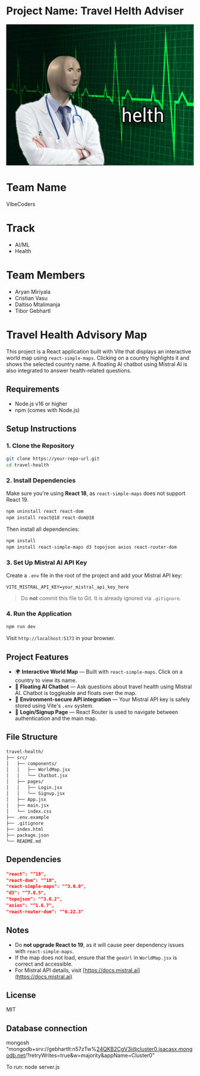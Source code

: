 # Project Name: Travel Helth Adviser 

![helth](images/helth.png)

# Team Name

VibeCoders

# Track

- AI/ML
- Health

# Team Members

- Aryan Miriyala
- Cristian Vasu
- Daltiso Mtalimanja
- Tibor Gebhartl

# Travel Health Advisory Map

This project is a React application built with Vite that displays an interactive world map using `react-simple-maps`. Clicking on a country highlights it and shows the selected country name. A floating AI chatbot using Mistral AI is also integrated to answer health-related questions.

## Requirements

- Node.js v16 or higher
- npm (comes with Node.js)

## Setup Instructions

### 1. Clone the Repository

```bash
git clone https://your-repo-url.git
cd travel-health
```

### 2. Install Dependencies

Make sure you're using **React 18**, as `react-simple-maps` does not support React 19.

```bash
npm uninstall react react-dom
npm install react@18 react-dom@18
```

Then install all dependencies:

```bash
npm install
npm install react-simple-maps d3 topojson axios react-router-dom
```

### 3. Set Up Mistral AI API Key

Create a `.env` file in the root of the project and add your Mistral API key:

```
VITE_MISTRAL_API_KEY=your_mistral_api_key_here
```

> Do **not** commit this file to Git. It is already ignored via `.gitignore`.

### 4. Run the Application

```bash
npm run dev
```

Visit `http://localhost:5173` in your browser.

## Project Features

- 🌍 **Interactive World Map** — Built with `react-simple-maps`. Click on a country to view its name.
- 🤖 **Floating AI Chatbot** — Ask questions about travel health using Mistral AI. Chatbot is toggleable and floats over the map.
- 🔐 **Environment-secure API integration** — Your Mistral API key is safely stored using Vite's `.env` system.
- 👥 **Login/Signup Page** — React Router is used to navigate between authentication and the main map.

## File Structure

```
travel-health/
├── src/
│   ├── components/
│   │   ├── WorldMap.jsx
│   │   └── Chatbot.jsx
│   ├── pages/
│   │   ├── Login.jsx
│   │   └── Signup.jsx
│   ├── App.jsx
│   ├── main.jsx
│   └── index.css
├── .env.example
├── .gitignore
├── index.html
├── package.json
└── README.md
```

## Dependencies

```json
"react": "^18",
"react-dom": "^18",
"react-simple-maps": "^3.0.0",
"d3": "^7.8.5",
"topojson": "^3.0.2",
"axios": "^1.6.7",
"react-router-dom": "^6.22.3"
```

## Notes

- Do **not upgrade React to 19**, as it will cause peer dependency issues with `react-simple-maps`.
- If the map does not load, ensure that the `geoUrl` in `WorldMap.jsx` is correct and accessible.
- For Mistral API details, visit [https://docs.mistral.ai](https://docs.mistral.ai)

## License

MIT


## Database connection
mongosh "mongodb+srv://gebhartlt:n57zTw%24QKB2CgV3i@cluster0.jsacasx.mongodb.net/?retryWrites=true&w=majority&appName=Cluster0"

To run: node server.js